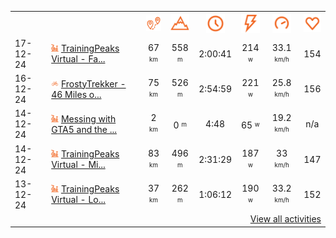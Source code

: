 <table>
    <tr>
        <th></th>
        <th></th>
        <th align="center"><img src="https://raw.githubusercontent.com/robiningelbrecht/strava-activities/master/public/distance.svg" width="30" alt="distance" title="distance"/></th>
        <th align="center"><img src="https://raw.githubusercontent.com/robiningelbrecht/strava-activities/master/public/elevation.svg" width="30" alt="elevation" title="elevation"/></th>
        <th align="center"><img src="https://raw.githubusercontent.com/robiningelbrecht/strava-activities/master/public/time.svg" width="30" alt="time" title="time"/></th>
        <th align="center"><img src="https://raw.githubusercontent.com/robiningelbrecht/strava-activities/master/public/average-watt.svg" width="30" alt="average watts" title="average watts"/></th>
        <th align="center"><img src="https://raw.githubusercontent.com/robiningelbrecht/strava-activities/master/public/average-speed.svg" width="30" alt="average speed" title="average speed"/></th>
        <th align="center"><img src="https://raw.githubusercontent.com/robiningelbrecht/strava-activities/master/public/heart-rate.svg" width="30" alt="average heart rate" title="average heart rate"/></th>
    </tr>
            <tr>
            <td>17-12-24</td>
            <td>
                                <img src="https://raw.githubusercontent.com/robiningelbrecht/strava-activities/master/public/activity-virtual-ride.svg" width="12" alt="TrainingPeaks Virtual - Fast Finish" title="TrainingPeaks Virtual - Fast Finish"/>
<a href="https://www.strava.com/activities/13135548607" title="Kcal: 1553 | Gear: None ">TrainingPeaks Virtual - Fa...</a>
            </td>
            <td align="center">67 <sup><sub>km</sub></sup></td>
            <td align="center">558 <sup><sub>m</sub></sup></td>
            <td align="center">2:00:41</td>
            <td align="center">214 <sup><sub>w</sub></sup></td>
            <td align="center">33.1 <sup><sub>km/h</sub></sup></td>
            <td align="center">154</td>
        </tr>
            <tr>
            <td>16-12-24</td>
            <td>
                <img src="https://raw.githubusercontent.com/robiningelbrecht/strava-activities/master/public/activity-ride.svg" width="12" alt="FrostyTrekker - 46 Miles of Icy Adventure" title="FrostyTrekker - 46 Miles of Icy Adventure"/>
<a href="https://www.strava.com/activities/13129755169" title="Kcal: 2573 | Gear: None ">FrostyTrekker - 46 Miles o...</a>
            </td>
            <td align="center">75 <sup><sub>km</sub></sup></td>
            <td align="center">526 <sup><sub>m</sub></sup></td>
            <td align="center">2:54:59</td>
            <td align="center">221 <sup><sub>w</sub></sup></td>
            <td align="center">25.8 <sup><sub>km/h</sub></sup></td>
            <td align="center">156</td>
        </tr>
            <tr>
            <td>14-12-24</td>
            <td>
                                <img src="https://raw.githubusercontent.com/robiningelbrecht/strava-activities/master/public/activity-virtual-ride.svg" width="12" alt="Messing with GTA5 and the bike mod" title="Messing with GTA5 and the bike mod"/>
<a href="https://www.strava.com/activities/13116356225" title="Kcal: 16 | Gear: None ">Messing with GTA5 and the ...</a>
            </td>
            <td align="center">2 <sup><sub>km</sub></sup></td>
            <td align="center">0 <sup><sub>m</sub></sup></td>
            <td align="center">4:48</td>
            <td align="center">65 <sup><sub>w</sub></sup></td>
            <td align="center">19.2 <sup><sub>km/h</sub></sup></td>
            <td align="center">n/a</td>
        </tr>
            <tr>
            <td>14-12-24</td>
            <td>
                                <img src="https://raw.githubusercontent.com/robiningelbrecht/strava-activities/master/public/activity-virtual-ride.svg" width="12" alt="TrainingPeaks Virtual - Mid Loops East" title="TrainingPeaks Virtual - Mid Loops East"/>
<a href="https://www.strava.com/activities/13115172554" title="Kcal: 1701 | Gear: None ">TrainingPeaks Virtual - Mi...</a>
            </td>
            <td align="center">83 <sup><sub>km</sub></sup></td>
            <td align="center">496 <sup><sub>m</sub></sup></td>
            <td align="center">2:31:29</td>
            <td align="center">187 <sup><sub>w</sub></sup></td>
            <td align="center">33 <sup><sub>km/h</sub></sup></td>
            <td align="center">147</td>
        </tr>
            <tr>
            <td>13-12-24</td>
            <td>
                                <img src="https://raw.githubusercontent.com/robiningelbrecht/strava-activities/master/public/activity-virtual-ride.svg" width="12" alt="TrainingPeaks Virtual - Loop the Loop Reverse" title="TrainingPeaks Virtual - Loop the Loop Reverse"/>
<a href="https://www.strava.com/activities/13107896161" title="Kcal: 756 | Gear: None ">TrainingPeaks Virtual - Lo...</a>
            </td>
            <td align="center">37 <sup><sub>km</sub></sup></td>
            <td align="center">262 <sup><sub>m</sub></sup></td>
            <td align="center">1:06:12</td>
            <td align="center">190 <sup><sub>w</sub></sup></td>
            <td align="center">33.2 <sup><sub>km/h</sub></sup></td>
            <td align="center">152</td>
        </tr>
                <tr>
            <td colspan="8" align="right"><a href="https://github.com/robiningelbrecht/strava-activities#activities">View all activities</a></td>
        </tr>
    </table>
